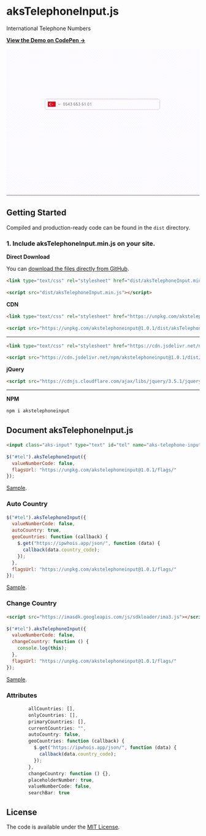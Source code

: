 # aksTelephoneInput.js
International Telephone Numbers

**[View the Demo on CodePen &rarr;](https://codepen.io/collection/pggzPE)**

![aksTelephoneInput](https://github.com/Ahmetaksungur/akstelephoneinput/blob/main/8d60f5dfb57b44b19390f654bd07c85513_57_19.gif?raw=true)


## Getting Started

Compiled and production-ready code can be found in the `dist` directory.

### 1. Include aksTelephoneInput.min.js on your site.

**Direct Download**

You can [download the files directly from GitHub](https://github.com/Ahmetaksungur/akstelephoneinput/archive/main.zip).

```html
<link type="text/css" rel="stylesheet" href="dist/aksTelephoneInput.min.css">
```

```html
<script src="dist/aksTelephoneInput.min.js"></script>
```

**CDN**

```html
<link type="text/css" rel="stylesheet" href="https://unpkg.com/akstelephoneinput@1.0.1/dist/aksTelephoneInput.min.css">
```

```html
<script src="https://unpkg.com/akstelephoneinput@1.0.1/dist/aksTelephoneInput.min.js"></script>
```
---

```html
<link type="text/css" rel="stylesheet" href="https://cdn.jsdelivr.net/npm/akstelephoneinput@1.0.1/dist/aksTelephoneInput.min.css">
```

```html
<script src="https://cdn.jsdelivr.net/npm/akstelephoneinput@1.0.1/dist/aksTelephoneInput.min.js"></script>
```

**jQuery**

```html
<script src="https://cdnjs.cloudflare.com/ajax/libs/jquery/3.5.1/jquery.min.js"></script>
```
---

**NPM**

```bash
npm i akstelephoneinput
```


## Document aksTelephoneInput.js

```html
<input class="aks-input" type="text" id="tel" name="aks-telephone-input" />
```

```js
$("#tel").aksTelephoneInput({
  valueNumberCode: false,
  flagsUrl: "https://unpkg.com/akstelephoneinput@1.0.1/flags/"
});
```
[Sample](https://codepen.io/ahmetaksungur/pen/abJwOzz).

### Auto Country

```js
$("#tel").aksTelephoneInput({
  valueNumberCode: false,
  autoCountry: true,
  geoCountries: function (callback) {
    $.get("https://ipwhois.app/json/", function (data) {
      callback(data.country_code);
    });
  },
  flagsUrl: "https://unpkg.com/akstelephoneinput@1.0.1/flags/"
});
```
[Sample](https://codepen.io/ahmetaksungur/pen/ExWXjPa).

### Change Country

```html
<script src="https://imasdk.googleapis.com/js/sdkloader/ima3.js"></script>
```

```js
$("#tel").aksTelephoneInput({
  valueNumberCode: false,
  changeCountry: function () {
    console.log(this);
  },
  flagsUrl: "https://unpkg.com/akstelephoneinput@1.0.1/flags/"
});
```
[Sample](https://codepen.io/ahmetaksungur/pen/WNpOvwg).

### Attributes

```js
        allCountries: [],
        onlyCountries: [],
        primaryCountries: [],
        currentCountries: "",
        autoCountry: false,
        geoCountries: function (callback) {
          $.get("https://ipwhois.app/json/", function (data) {
            callback(data.country_code);
          });
        },
        changeCountry: function () {},
        placeholderNumber: true,
        valueNumberCode: false,
        searchBar: true
```


## License

The code is available under the [MIT License](https://github.com/Ahmetaksungur/akstelephoneinput/blob/main/LICENSE).
